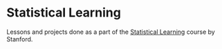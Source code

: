 # Statistical Learning

Lessons and projects done as a part of the [Statistical Learning](https://lagunita.stanford.edu/courses/HumanitiesSciences/StatLearning/Winter2016/info) course by Stanford.
